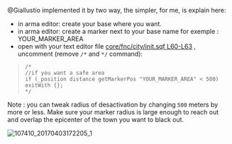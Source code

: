 @Giallustio implemented it by two way, the simpler, for me, is explain here:
- in arma editor:  create your base where you want.
- in arma editor: create a marker next to your base name for exemple : YOUR_MARKER_AREA
- open with your text editor file [core/fnc/city/init.sqf L60-L63](https://github.com/Vdauphin/HeartsAndMinds/blob/master/%3DBTC%3Dco%4030_Hearts_and_Minds.Altis/core/fnc/city/init.sqf#L60-L63) , uncomment (remove `/*` and `*/` command):

>     /*
>     //if you want a safe area
>     if (_position distance getMarkerPos "YOUR_MARKER_AREA" < 500) exitWith {};
>     */

Note : you can tweak radius of desactivation by changing `500` meters by more or less.  Make sure your marker radius is large enough to reach out and overlap the epicenter of the town you want to black out.

![107410_20170403172205_1](https://cloud.githubusercontent.com/assets/14364400/24616751/5158449c-1892-11e7-901c-47747c9c349d.png)